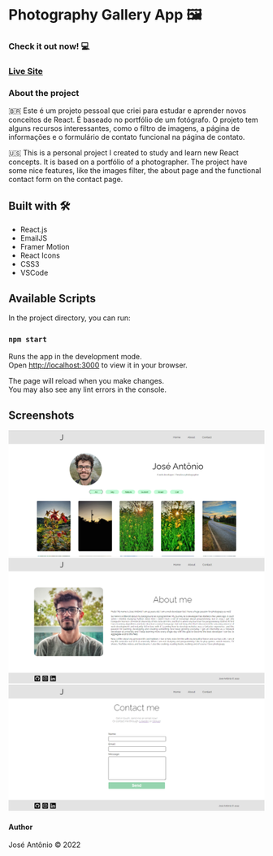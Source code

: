 # Photography Gallery App 🖼️

### Check it out now! 💻
### [Live Site](https://effulgent-youtiao-85ae83.netlify.app/)

### About the project
🇧🇷
Este é um projeto pessoal que criei para estudar e aprender novos conceitos de React. É baseado no portfólio de um fotógrafo. O projeto tem alguns recursos interessantes, como o filtro de imagens, a página de informações e o formulário de contato funcional na página de contato.

🇺🇸
This is a personal project I created to study and learn new React concepts. It is based on a portfólio of a photographer. The project have some nice features, like the images filter, the about page and the functional contact form on the contact page.

## Built with 🛠️
- React.js
- EmailJS
- Framer Motion
- React Icons
- CSS3
- VSCode

## Available Scripts

In the project directory, you can run:

### `npm start`

Runs the app in the development mode.\
Open [http://localhost:3000](http://localhost:3000) to view it in your browser.

The page will reload when you make changes.\
You may also see any lint errors in the console.

##  Screenshots
![](imgs/home.png)
![](imgs/about.png)
![](imgs/contact.png)

#### Author
José Antônio ©️ 2022
